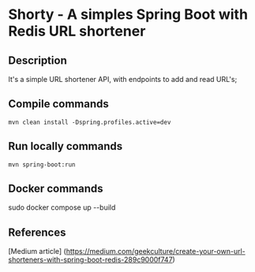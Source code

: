 # Shorty - A simples Spring Boot with Redis URL shortener

## Description
It's a simple URL shortener API, with endpoints to add and read URL's;

## Compile commands
```
mvn clean install -Dspring.profiles.active=dev
```

## Run locally commands
```
mvn spring-boot:run
```

## Docker commands
sudo docker compose up --build

## References 
[Medium article] (https://medium.com/geekculture/create-your-own-url-shorteners-with-spring-boot-redis-289c9000f747)

